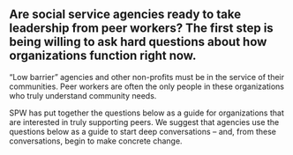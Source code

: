 ## Are social service agencies ready to take leadership from peer workers? The first step is being willing to ask hard questions about how organizations function right now.

“Low barrier” agencies and other non-profits must be in the service of their communities. Peer workers are often the only people in these organizations who truly understand community needs. 

SPW has put together the questions below as a guide for organizations that are interested in truly supporting peers. We suggest that agencies use the questions below as a guide to start deep conversations – and, from these conversations, begin to make concrete change.